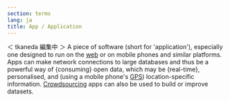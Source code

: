 ```yaml
---
section: terms
lang: ja
title: App / Application
---
```

＜ tkaneda 編集中 ＞
A piece of software (short for 'application'), especially one designed to run on the [web](/glossary/en/terms/web/) or on mobile phones and similar platforms. Apps can make network connections to large databases and thus be a powerful way of {consuming} open data, which may be {real-time}, personalised, and (using a mobile phone's [GPS](/glossary/en/terms/gps/)) location-specific information. [Crowdsourcing](/glossary/en/terms/crowdsourcing/) apps can also be used to build or improve datasets.
